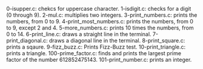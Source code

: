 0-isupper.c: chekcs for uppercase character.
1-isdigit.c: checks for a digit (0 through 9).
2-mul.c: multiplies two integers.
3-print_numbers.c: prints the numbers, from 0 to 9.
4-print_most_numbers.c: prints the numbers, from 0 to 9, except 2 and 4.
5-more_numbers.c: prints 10 times the numbers, from 0 to 14.
6-print_line.c: draws a straight line in the terminal.
7-print_diagonal.c: draws a diagonal line in the terminal.
8-print_square.c: prints a sqaure.
9-fizz_buzz.c: Prints Fizz-Buzz test.
10-print_triangle.c: prints a triangle.
100-prime_factor.c: finds and prints the largest prime factor of the number 612852475143.
101-print_number.c: prints an integer.

